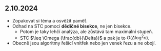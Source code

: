 ## 2.10.2024

- Zopakovat si téma a osvěžit paměť.
- Odhad na STC pomocí **dědičné bisekce**, ne jen bisekce.
	- Potom je taky lehčí analýza, ale zůstává tam maximální stupeň.
	- STC $\leq \Omega (\frac{db}{\Delta})$ a pak je to $O (\Delta \log^2 n)$.
- Obecně jsou algoritmy řešící vnitřek nebo jen venek řezu a ne obojí.